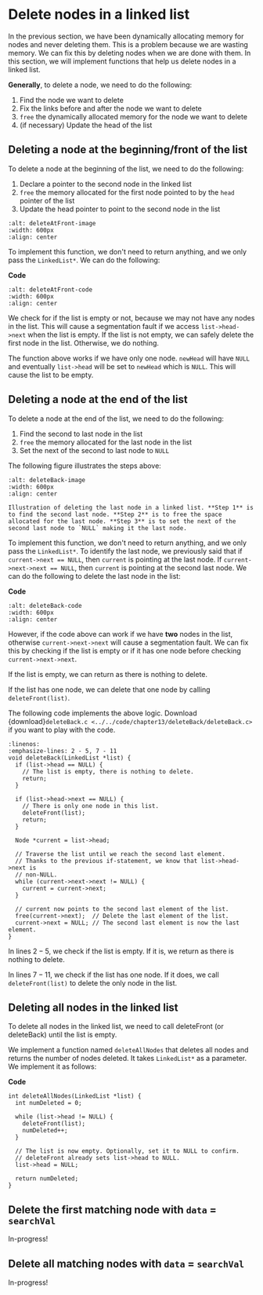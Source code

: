 # Delete nodes in a linked list

In the previous section, we have been dynamically allocating memory for nodes and never deleting them. This is a problem because we are wasting memory. We can fix this by deleting nodes when we are done with them. In this section, we will implement functions that help us delete nodes in a linked list.

**Generally**, to delete a node, we need to do the following:

1. Find the node we want to delete
2. Fix the links before and after the node we want to delete
3. `free` the dynamically allocated memory for the node we want to delete
4. (if necessary) Update the head of the list

## Deleting a node at the beginning/front of the list

To delete a node at the beginning of the list, we need to do the following:

1. Declare a pointer to the second node in the linked list
2. `free` the memory allocated for the first node pointed to by the `head` pointer of the list
3. Update the head pointer to point to the second node in the list

```{figure} ./images/deleteAtFront-image.png
:alt: deleteAtFront-image
:width: 600px
:align: center
```


To implement this function, we don't need to return anything, and we only pass the `LinkedList*`. We can do the following:

**Code**
```{figure} ./images/deleteAtFront-code.png
:alt: deleteAtFront-code
:width: 600px
:align: center
```

We check for if the list is empty or not, because we may not have any nodes in the list. This will cause a segmentation fault if we access `list->head->next` when the list is empty. If the list is not empty, we can safely delete the first node in the list. Otherwise, we do nothing.

The function above works if we have only one node. `newHead` will have `NULL` and eventually `list->head` will be set to `newHead` which is `NULL`. This will cause the list to be empty.

## Deleting a node at the end of the list

To delete a node at the end of the list, we need to do the following:

1. Find the second to last node in the list
2. `free` the memory allocated for the last node in the list
3. Set the next of the second to last node to `NULL`
   
The following figure illustrates the steps above:

```{figure} ./images/deleteBack-image.png
:alt: deleteBack-image
:width: 600px
:align: center

Illustration of deleting the last node in a linked list. **Step 1** is to find the second last node. **Step 2** is to free the space allocated for the last node. **Step 3** is to set the next of the second last node to `NULL` making it the last node.
```

To implement this function, we don't need to return anything, and we only pass the `LinkedList*`. To identify the last node, we previously said that if `current->next == NULL`, then `current` is pointing at the last node. If `current->next->next == NULL`, then `current` is pointing at the second last node. We can do the following to delete the last node in the list:

**Code**
```{figure} ./images/deleteBack-code.png
:alt: deleteBack-code
:width: 600px
:align: center
```

However, if the code above can work if we have **two** nodes in the list, otherwise `current->next->next` will cause a segmentation fault. We can fix this by checking if the list is empty or if it has one node before checking `current->next->next`.

If the list is empty, we can return as there is nothing to delete.

If the list has one node, we can delete that one node by calling `deleteFront(list)`.

The following code implements the above logic. Download {download}`deleteBack.c <../../code/chapter13/deleteBack/deleteBack.c>` if you want to play with the code.

```{code-block} c
:linenos:
:emphasize-lines: 2 - 5, 7 - 11
void deleteBack(LinkedList *list) {
  if (list->head == NULL) {
    // The list is empty, there is nothing to delete.
    return;
  }

  if (list->head->next == NULL) {
    // There is only one node in this list.
    deleteFront(list);
    return;
  }

  Node *current = list->head;

  // Traverse the list until we reach the second last element.
  // Thanks to the previous if-statement, we know that list->head->next is
  // non-NULL.
  while (current->next->next != NULL) {
    current = current->next;
  }

  // current now points to the second last element of the list.
  free(current->next);  // Delete the last element of the list.
  current->next = NULL; // The second last element is now the last element.
}
```

In lines $2 - 5$, we check if the list is empty. If it is, we return as there is nothing to delete.

In lines $7 - 11$, we check if the list has one node. If it does, we call `deleteFront(list)` to delete the only node in the list.

## Deleting all nodes in the linked list

To delete all nodes in the linked list, we need to call deleteFront (or deleteBack) until the list is empty. 

We implement a function named `deleteAllNodes` that deletes all nodes and returns the number of nodes deleted. It takes `LinkedList*` as a parameter. We implement it as follows:

**Code**
```{code-block} c 
int deleteAllNodes(LinkedList *list) {
  int numDeleted = 0;

  while (list->head != NULL) {
    deleteFront(list);
    numDeleted++;
  }

  // The list is now empty. Optionally, set it to NULL to confirm.
  // deleteFront already sets list->head to NULL.
  list->head = NULL;

  return numDeleted;
}
```

## Delete the first matching node with `data` = `searchVal`

In-progress!

## Delete all matching nodes with `data` = `searchVal`


In-progress!